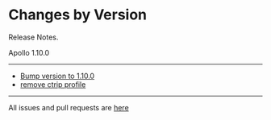Changes by Version
==================
Release Notes.

Apollo 1.10.0

------------------
* [Bump version to 1.10.0](https://github.com/ctripcorp/apollo/pull/3917)
* [remove ctrip profile](https://github.com/ctripcorp/apollo/pull/3918)

------------------
All issues and pull requests are [here](https://github.com/ctripcorp/apollo/milestone/8?closed=1)
